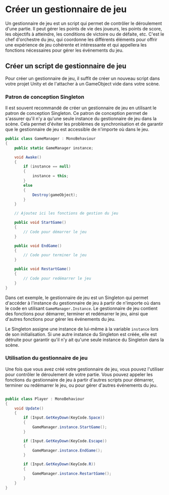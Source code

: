 # Créer un gestionnaire de jeu

Un gestionnaire de jeu est un script qui permet de contrôler le déroulement d'une partie. Il peut gérer les points de vie des joueurs, les points de score, les objectifs à atteindre, les conditions de victoire ou de défaite, etc. C'est le chef d'orchestre du jeu, qui coordonne les différents éléments pour offrir une expérience de jeu cohérente et intéressante et qui appellera les fonctions nécessaires pour gérer les événements du jeu.

## Créer un script de gestionnaire de jeu

Pour créer un gestionnaire de jeu, il suffit de créer un nouveau script dans votre projet Unity et de l'attacher à un GameObject vide dans votre scène.

### Patron de conception Singleton

Il est souvent recommandé de créer un gestionnaire de jeu en utilisant le patron de conception Singleton. Ce patron de conception permet de s'assurer qu'il n'y a qu'une seule instance du gestionnaire de jeu dans la scène. Cela permet d'éviter les problèmes de synchronisation et de garantir que le gestionnaire de jeu est accessible de n'importe où dans le jeu.

```csharp
public class GameManager : MonoBehaviour
{
    public static GameManager instance;

    void Awake()
    {
        if (instance == null)
        {
            instance = this;
        }
        else
        {
            Destroy(gameObject);
        }
    }

    // Ajoutez ici les fonctions de gestion du jeu

    public void StartGame()
    {
        // Code pour démarrer le jeu
    }

    public void EndGame()
    {
        // Code pour terminer le jeu
    }

    public void RestartGame()
    {
        // Code pour redémarrer le jeu
    }
}
```

Dans cet exemple, le gestionnaire de jeu est un Singleton qui permet d'accéder à l'instance du gestionnaire de jeu à partir de n'importe où dans le code en utilisant `GameManager.Instance`. Le gestionnaire de jeu contient des fonctions pour démarrer, terminer et redémarrer le jeu, ainsi que d'autres fonctions pour gérer les événements du jeu.

Le Singleton assigne une instance de lui-même à la variable `instance` lors de son initialisation. Si une autre instance du Singleton est créée, elle est détruite pour garantir qu'il n'y ait qu'une seule instance du Singleton dans la scène.

### Utilisation du gestionnaire de jeu

Une fois que vous avez créé votre gestionnaire de jeu, vous pouvez l'utiliser pour contrôler le déroulement de votre partie. Vous pouvez appeler les fonctions du gestionnaire de jeu à partir d'autres scripts pour démarrer, terminer ou redémarrer le jeu, ou pour gérer d'autres événements du jeu.

```csharp

public class Player : MonoBehaviour
{
    void Update()
    {
        if (Input.GetKeyDown(KeyCode.Space))
        {
            GameManager.instance.StartGame();
        }

        if (Input.GetKeyDown(KeyCode.Escape))
        {
            GameManager.instance.EndGame();
        }

        if (Input.GetKeyDown(KeyCode.R))
        {
            GameManager.instance.RestartGame();
        }
    }
}
```
